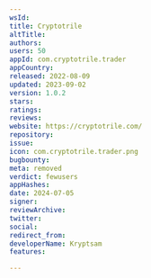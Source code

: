 ```yaml
---
wsId: 
title: Cryptotrile
altTitle: 
authors: 
users: 50
appId: com.cryptotrile.trader
appCountry: 
released: 2022-08-09
updated: 2023-09-02
version: 1.0.2
stars: 
ratings: 
reviews: 
website: https://cryptotrile.com/
repository: 
issue: 
icon: com.cryptotrile.trader.png
bugbounty: 
meta: removed
verdict: fewusers
appHashes: 
date: 2024-07-05
signer: 
reviewArchive: 
twitter: 
social: 
redirect_from: 
developerName: Kryptsam
features: 

---
```


